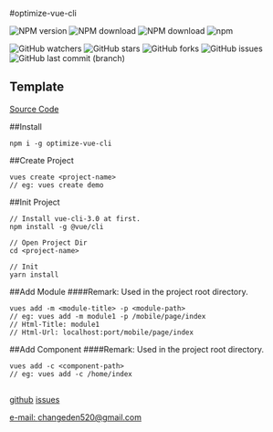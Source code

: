 #optimize-vue-cli

![NPM version](https://img.shields.io/npm/v/optimize-vue-cli.svg)
![NPM download](https://img.shields.io/npm/dm/optimize-vue-cli.svg)
![NPM download](https://img.shields.io/npm/dw/optimize-vue-cli.svg)
![npm](https://img.shields.io/npm/l/optimize-vue-cli.svg)


![GitHub watchers](https://img.shields.io/github/watchers/ChangedenCZD/optimize-vue-cli.svg)
![GitHub stars](https://img.shields.io/github/stars/ChangedenCZD/optimize-vue-cli.svg)
![GitHub forks](https://img.shields.io/github/forks/ChangedenCZD/optimize-vue-cli.svg)
![GitHub issues](https://img.shields.io/github/issues/ChangedenCZD/optimize-vue-cli.svg)
![GitHub last commit (branch)](https://img.shields.io/github/last-commit/ChangedenCZD/optimize-vue-cli.svg)

## Template
[Source Code](https://github.com/ChangedenCZD/optimize-vue)

##Install
```commandline
npm i -g optimize-vue-cli
```

##Create Project
```text
vues create <project-name>
// eg: vues create demo
```

##Init Project
```text
// Install vue-cli-3.0 at first.
npm install -g @vue/cli

// Open Project Dir
cd <project-name>

// Init
yarn install 
```

##Add Module
####Remark: Used in the project root directory.
```text
vues add -m <module-title> -p <module-path>
// eg: vues add -m module1 -p /mobile/page/index
// Html-Title: module1
// Html-Url: localhost:port/mobile/page/index
```

##Add Component
####Remark: Used in the project root directory.
```text
vues add -c <component-path>
// eg: vues add -c /home/index
```

##
[github](https://github.com/ChangedenCZD/optimize-vue-cli)
[issues](https://github.com/ChangedenCZD/optimize-vue-cli/issues)

[e-mail: changeden520@gmail.com]()
